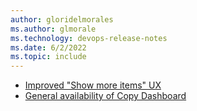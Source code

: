 ```yaml
---
author: gloridelmorales
ms.author: glmorale
ms.technology: devops-release-notes
ms.date: 6/2/2022
ms.topic: include
---
```


- [Improved "Show more items" UX](#improved-show-more-items-ux)
- [General availability of Copy Dashboard](#general-availability-of-copy-dashboard)